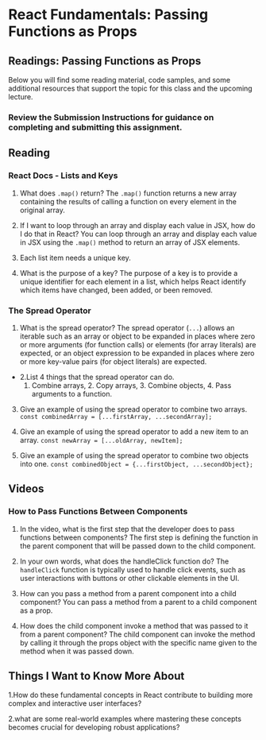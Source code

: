 
# React Fundamentals: Passing Functions as Props

## Readings: Passing Functions as Props

Below you will find some reading material, code samples, and some additional resources that support the topic for this class and the upcoming lecture.

### Review the Submission Instructions for guidance on completing and submitting this assignment.

## Reading

### React Docs - Lists and Keys

1. What does `.map()` return?
   The `.map()` function returns a new array containing the results of calling a function on every element in the original array.

2. If I want to loop through an array and display each value in JSX, how do I do that in React?
  You can loop through an array and display each value in JSX using the `.map()` method to return an array of JSX elements.

3. Each list item needs a unique  key.

4. What is the purpose of a key?
  The purpose of a key is to provide a unique identifier for each element in a list, which helps React identify which items have changed, been added, or been removed.

### The Spread Operator

1. What is the spread operator?
  The spread operator (`...`) allows an iterable such as an array or object to be expanded in places where zero or more arguments (for function calls) or elements (for array literals) are expected, or an object expression to be expanded in places where zero or more key-value pairs (for object literals) are expected.

- 2.List 4 things that the spread operator can do.
  1. Combine arrays, 2. Copy arrays, 3. Combine objects, 4. Pass arguments to a function.

3. Give an example of using the spread operator to combine two arrays.
  `const combinedArray = [...firstArray, ...secondArray];`

4. Give an example of using the spread operator to add a new item to an array.
  `const newArray = [...oldArray, newItem];`

5. Give an example of using the spread operator to combine two objects into one.
 `const combinedObject = {...firstObject, ...secondObject};`

## Videos

### How to Pass Functions Between Components

1. In the video, what is the first step that the developer does to pass functions between components?
   The first step is defining the function in the parent component that will be passed down to the child component.
2. In your own words, what does the handleClick function do?
  The `handleClick` function is typically used to handle click events, such as user interactions with buttons or other clickable elements in the UI.

3. How can you pass a method from a parent component into a child component?
  You can pass a method from a parent to a child component as a prop.

4. How does the child component invoke a method that was passed to it from a parent component?
   The child component can invoke the method by calling it through the props object with the specific name given to the method when it was passed down.

## Things I Want to Know More About

1.How do these fundamental concepts in React contribute to building more complex and interactive user interfaces?

2.what are some real-world examples where mastering these concepts becomes crucial for developing robust applications?

